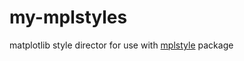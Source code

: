 # my-mplstyles
matplotlib style director for use with [mplstyle](http://tonysyu.github.io/mpltools/index.html) package
